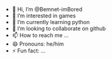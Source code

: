 - 👋 Hi, I’m @Bemnet-imBored
- 👀 I’m interested in games
- 🌱 I’m currently learning python
- 💞️ I’m looking to collaborate on github
- 📫 How to reach me ...
- 😄 Pronouns: he/him
- ⚡ Fun fact: ...

<!---
Bemnet-imBored/Bemnet-imBored is a ✨ special ✨ repository because its `README.md` (this file) appears on your GitHub profile.
You can click the Preview link to take a look at your changes.
--->
